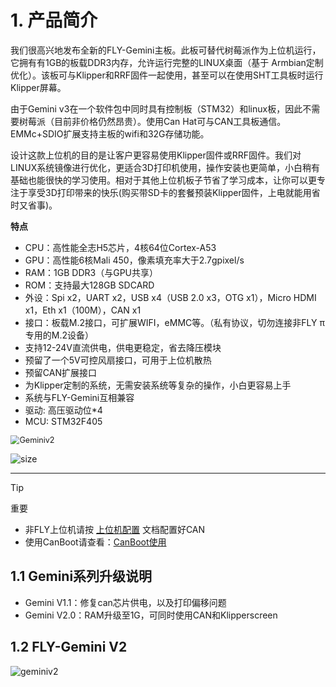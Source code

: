 # 1. 产品简介

我们很高兴地发布全新的FLY-Gemini主板。此板可替代树莓派作为上位机运行，它拥有有1GB的板载DDR3内存，允许运行完整的LINUX桌面（基于 Armbian定制优化）。该板可与Klipper和RRF固件一起使用，甚至可以在使用SHT工具板时运行Klipper屏幕。

由于Gemini v3在一个软件包中同时具有控制板（STM32）和linux板，因此不需要树莓派（目前非价格仍然昂贵）。使用Can Hat可与CAN工具板通信。EMMc+SDIO扩展支持主板的wifi和32G存储功能。

设计这款上位机的目的是让客户更容易使用Klipper固件或RRF固件。我们对LINUX系统镜像进行优化，更适合3D打印机使用，操作安装也更简单，小白稍有基础也能很快的学习使用。相对于其他上位机板子节省了学习成本，让你可以更专注于享受3D打印带来的快乐(购买带SD卡的套餐预装Klipper固件，上电就能用省时又省事)。

**特点**

* CPU：高性能全志H5芯片，4核64位Cortex-A53
* GPU：高性能6核Mali 450，像素填充率大于2.7gpixel/s
* RAM：1GB DDR3（与GPU共享）
* ROM：支持最大128GB SDCARD
* 外设：Spi x2，UART x2，USB x4（USB 2.0 x3，OTG x1），Micro HDMI x1，Eth x1（100M），CAN x1
* 接口：板载M.2接口，可扩展WIFI，eMMC等。（私有协议，切勿连接非FLY π专用的M.2设备）
* 支持12-24V直流供电，供电更稳定，省去降压模块
* 预留了一个5V可控风扇接口，可用于上位机散热
* 预留CAN扩展接口
* 为Klipper定制的系统，无需安装系统等复杂的操作，小白更容易上手
* 系统与FLY-Gemini互相兼容
* 驱动: 高压驱动位*4
* MCU: STM32F405

<img src="../../images/boards/fly_gemini_v2/Geminiv2.jpg" alt="Geminiv2" style="zoom:90%;" />

![size](../../images/boards/fly_gemini_v2/size.png)

----

> [!TIP]
> 重要

* 非FLY上位机请按 [上位机配置]( "点击即可跳转") 文档配置好CAN
* 使用CanBoot请查看：[CanBoot使用](/advanced/canboot.md "点击即可跳转")

## 1.1 Gemini系列升级说明

* Gemini V1.1：修复can芯片供电，以及打印偏移问题
* Gemini V2.0：RAM升级至1G，可同时使用CAN和Klipperscreen

## 1.2 FLY-Gemini V2

![geminiv2](../../images/boards/fly_gemini_v2/geminiv2.png)